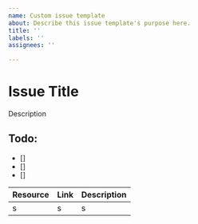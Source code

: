 ```yaml
---
name: Custom issue template
about: Describe this issue template's purpose here.
title: ''
labels: ''
assignees: ''

---
```


# Issue Title

Description

## Todo:

- []
- []
- []

|Resource|Link|Description|
|-|-|-|
|s|s|s|
